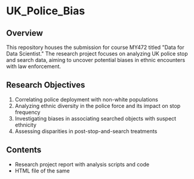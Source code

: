 # __UK_Police_Bias__

## __Overview__
This repository houses the submission for course MY472 titled "Data for Data Scientist." The research project focuses on analyzing UK police stop and search data, aiming to uncover potential biases in ethnic encounters with law enforcement.

## __Research Objectives__
1. Correlating police deployment with non-white populations
2. Analyzing ethnic diversity in the police force and its impact on stop frequency
3. Investigating biases in associating searched objects with suspect ethnicity
4. Assessing disparities in post-stop-and-search treatments

## __Contents__
- Research project report with analysis scripts and code
- HTML file of the same
